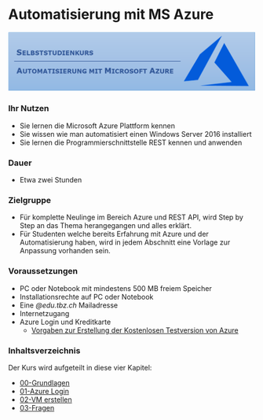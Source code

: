 # Automatisierung mit MS Azure

![Logo Selbststudienkurs](Bilder/VA_GitHub_Logo.png)


### **Ihr Nutzen**

- Sie lernen die Microsoft Azure Plattform kennen
- Sie wissen wie man automatisiert einen Windows Server 2016 installiert
- Sie lernen die Programmierschnittstelle REST kennen und anwenden

### **Dauer**

- Etwa zwei Stunden

### **Zielgruppe**

- Für komplette Neulinge im Bereich Azure und REST API, wird Step by Step an das Thema herangegangen und alles erklärt.
- Für Studenten welche bereits Erfahrung mit Azure und der Automatisierung haben, wird in jedem Abschnitt eine Vorlage zur Anpassung vorhanden sein.

### **Voraussetzungen**

- PC oder Notebook mit mindestens 500 MB freiem Speicher
- Installationsrechte auf PC oder Notebook
- Eine *@edu.tbz.ch* Mailadresse
- Internetzugang
- Azure Login und Kreditkarte
  - [Vorgaben zur Erstellung der Kostenlosen Testversion von Azure](https://azure.microsoft.com/de-de/free/search/?&ef_id=CjwKCAiAzanuBRAZEiwA5yf4ulbx9kqfcVaJ9vkpLA03guKpPedDCSNdF8f9jxGkmtBfx6doYV8QcBoCSIMQAvD_BwE:G:s&OCID=AID2000121_SEM_vSRrxmCi&MarinID=vSRrxmCi_324545487768_%2Bazure%20%2Btestversion_b_c__61873088805_kwd-344628111788&lnkd=Google_Azure_Brand&dclid=CNzLtsDs5OUCFRfJdwodMyUFlw)

### **Inhaltsverzeichnis**
Der Kurs wird aufgeteilt in diese vier Kapitel:

- [00-Grundlagen](00-Grundlagen/)
- [01-Azure Login](01-Azure%20Login/)
- [02-VM erstellen](02-VM%20erstellen/)
- [03-Fragen](03-Fragen/)